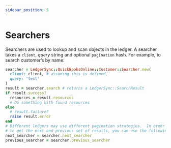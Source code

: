 ```yaml
---
sidebar_position: 5
---
```


# Searchers

Searchers are used to lookup and scan objects in the ledger. A searcher takes a `client`, _query_ string and
optional `pagination` hash. For example, to search customer’s by name:

```ruby
searcher = LedgerSync::QuickBooksOnline::Customer::Searcher.new(
  client: client, # assuming this is defined,
  query: 'test'
)
result = searcher.search # returns a LedgerSync::SearchResult
if result.success?
  resources = result.resources
  # Do something with found resources
else
  # result.failure?
  raise result.error
end
# Different ledgers may use different pagination strategies.  In order
# to get the next and previous set of results, you can use the following:
next_searcher = searcher.next_searcher
previous_searcher = searcher.previous_searcher
```
